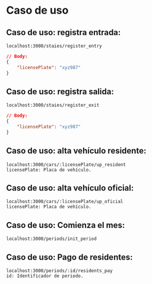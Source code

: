 # Caso de uso

## Caso de uso: registra entrada:

```
localhost:3000/staies/register_entry
```

```json
// Body:
{
    "licensePlate": "xyz987"
}
```

## Caso de uso: registra salida:

```
localhost:3000/staies/register_exit
```

```json
// Body:
{
    "licensePlate": "xyz987"
}
```

## Caso de uso: alta vehículo residente:

```
localhost:3000/cars/:licensePlate/up_resident
licensePlate: Placa de vehículo.
```

## Caso de uso: alta vehículo oficial:

```
localhost:3000/cars/:licensePlate/up_oficial
licensePlate: Placa de vehículo.
```

## Caso de uso: Comienza el mes:

```
localhost:3000/periods/init_period
```

## Caso de uso: Pago de residentes:

```
localhost:3000/periods/:id/residents_pay
id: Identificador de periodo.
```